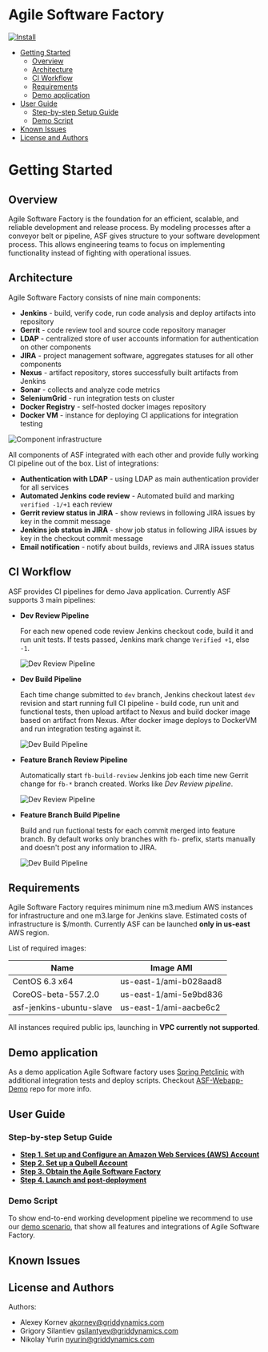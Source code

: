 Agile Software Factory
======================

[![Install](https://raw.github.com/qubell-bazaar/component-skeleton/master/img/install.png)](https://express.qubell.com/applications/upload?metadataUrl=http://gd-asf.s3.amazonaws.com/meta.yaml)

* [Getting Started](#getting-started)
	* [Overview](#overview)
	* [Architecture](#architecture)
	* [CI Workflow](#ci-workflow)
	* [Requirements](#requirements)
	* [Demo application](#demoapp)
* [User Guide](#userguide)
	* [Step-by-step Setup Guide](#step-by-step-setup)
	* [Demo Script](#demo-script)
* [Known Issues](#issues)
* [License and Authors](#license-authors)

<a name="getting-started"></a>
# Getting Started

<a name="overview"></a>
## Overview

Agile Software Factory is the foundation for an efficient, scalable, and reliable development and release process. By modeling processes after a conveyor belt or pipeline, ASF gives structure to your software development process. This allows engineering teams to focus on implementing functionality instead of fighting with operational issues.

<a name="architecture"></a>
## Architecture

Agile Software Factory consists of nine main components:

- **Jenkins** - build, verify code, run code analysis and deploy artifacts into repository
- **Gerrit** - code review tool and source code repository manager
- **LDAP** - centralized store of user accounts information for authentication on other components
- **JIRA** - project management software, aggregates statuses for all other components
- **Nexus** - artifact repository, stores successfully built artifacts from Jenkins
- **Sonar** - collects and analyze code metrics
- **SeleniumGrid** - run integration tests on cluster
- **Docker Registry** - self-hosted docker images repository
- **Docker VM** - instance for deploying CI applications for integration testing

![Component infrastructure](docs/images/readme/infrastructure.png)

All components of ASF integrated with each other and provide fully working CI pipeline out of the box. List of integrations:

- **Authentication with LDAP** - using LDAP as main authentication provider for all services
- **Automated Jenkins code review** - Automated build and marking `verified -1/+1` each review
- **Gerrit review status in JIRA** - show reviews in following JIRA issues by key in the commit message
- **Jenkins job status in JIRA** -  show job status in following JIRA issues by key in the checkout commit message
- **Email notification** - notify about builds, reviews and JIRA issues status

<a name="ci-workflow"></a>
## CI Workflow

ASF provides CI pipelines for demo Java application. Currently ASF supports 3 main pipelines:

- **Dev Review Pipeline**
    
    For each new opened code review Jenkins checkout code, build it and run unit tests. If tests passed, Jenkins mark change `Verified +1`, else `-1`.
    
    ![Dev Review Pipeline](docs/images/readme/dev-review-workflow.png)

- **Dev Build Pipeline**

    Each time change submitted to `dev` branch, Jenkins checkout latest `dev` revision and start running full CI pipeline - build code, run unit and functional tests, then upload artifact to Nexus and build docker image based on artifact from Nexus. After docker image deploys to DockerVM and run integration testing against it.
    
    ![Dev Build Pipeline](docs/images/readme/dev-workflow.png)

- **Feature Branch Review Pipeline**
    
    Automatically start `fb-build-review` Jenkins job each time new Gerrit change for `fb-*` branch created. Works like *Dev Review pipeline*.
    
    ![Dev Review Pipeline](docs/images/readme/fb-review-workflow.png)

- **Feature Branch Build Pipeline**

    Build and run fuctional tests for each commit merged into feature branch. By default works only branches with `fb-` prefix, starts manually and doesn't post any information to JIRA.

    ![Dev Build Pipeline](docs/images/readme/fb-workflow.png)

<a name="requirements"></a>
## Requirements

Agile Software Factory requires minimum nine m3.medium AWS instances for infrastructure and one m3.large for Jenkins slave. Estimated costs of infrastructure is $<cost>/month. Currently ASF can be launched **only in us-east** AWS region.

List of required images:

| Name | Image AMI |
|------|-----------|
| CentOS 6.3 x64 | us-east-1/ami-b028aad8 |
| CoreOS-beta-557.2.0 | us-east-1/ami-5e9bd836 |
| asf-jenkins-ubuntu-slave | us-east-1/ami-aacbe6c2 |

All instances required public ips, launching in **VPC currently not supported**.

<a name="demoapp"></a>
## Demo application

As a demo application Agile Software factory uses [Spring Petclinic](https://github.com/spring-projects/spring-petclinic) with additional integration tests and deploy scripts. Checkout [ASF-Webapp-Demo](https://github.com/griddynamics/asf-webapp-demo) repo for more info.

<a name="userguide"></a>
## User Guide

<a name="step-by-step-setup"></a>
### Step-by-step Setup Guide
- **[Step 1. Set up and Configure an Amazon Web Services (AWS) Account](docs/install-guide/step-1.md)**
- **[Step 2. Set up a Qubell Account](docs/install-guide/step-2.md)**
- **[Step 3. Obtain the Agile Software Factory](docs/install-guide/step-3.md)**
- **[Step 4. Launch and post-deployment](docs/install-guide/step-4.md)**

<a name="demo-script"></a>
### Demo Script

To show end-to-end working development pipeline we recommend to use our [demo scenario](docs/demo-script.md), that show all features and integrations of Agile Software Factory.

<a name="issues"></a>
## Known Issues


<a name="license-authors"></a>
## License and Authors

Authors:
- Alexey Kornev <akornev@griddynamics.com>
- Grigory Silantiev <gsilantyev@griddynamics.com>
- Nikolay Yurin <nyurin@griddynamics.com>

